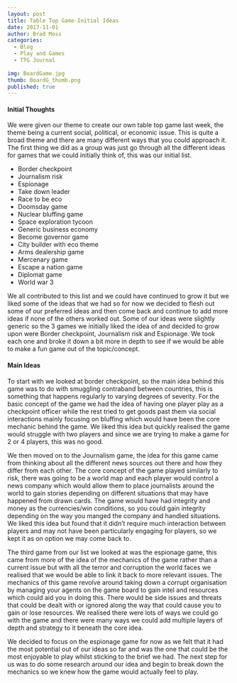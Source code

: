 ```yaml
---
layout: post
title: Table Top Game-Initial Ideas
date: 2017-11-01
author: Brad Moss
categories:
  - Blog
  - Play and Games
  - TTG Journal
  
img: BoardGame.jpg
thumb: BoardG_thumb.png
published: true
---
```


#### Initial Thoughts

We were given our theme to create our own table top game last week, the theme being a current social, political, or economic issue. This is quite a broad theme and there are many different ways that you could approach it. The first thing we did as a group was just go through all the different ideas for games that we could initially think of, this was our initial list.

<!--more-->

- Border checkpoint		  	      
- Journalism risk			        
- Espionage				              
- Take down leader			       
- Race to be eco 			          
- Doomsday game 			         
- Nuclear bluffing game 		  	
- Space exploration tycoon	
- Generic business economy 
- Become governor game 
- City builder with eco theme
- Arms dealership game 
- Mercenary game 
- Escape a nation game 
- Diplomat game 
- World war 3 
 
We all contributed to this list and we could have continued to grow it but we liked some of the ideas that we had so for now we decided to flesh out some of our preferred ideas and then come back and continue to add more ideas if none of the others worked out. Some of our ideas were slightly generic so the 3 games we initially liked the idea of and decided to grow upon were Border checkpoint, Journalism risk and Espionage. We took each one and broke it down a bit more in depth to see if we would be able to make a fun game out of the topic/concept. 

#### Main Ideas

To start with we looked at border checkpoint, so the main idea behind this game was to do with smuggling contraband between countries, this is something that happens regularly to varying degrees of severity. For the basic concept of the game we had the idea of having one player play as a checkpoint officer while the rest tried to get goods past them via social interactions mainly focusing on bluffing which would have been the core mechanic behind the game. We liked this idea but quickly realised the game would struggle with two players and since we are trying to make a game for 2 or 4 players, this was no good.

We then moved on to the Journalism game, the idea for this game came from thinking about all the different news sources out there and how they differ from each other. The core concept of the game played similarly to risk, there was going to be a world map and each player would control a news company which would allow them to place journalists around the world to gain stories depending on different situations that may have happened from drawn cards. The game would have had integrity and money as the currencies/win conditions, so you could gain integrity depending on the way you manged the company and handled situations. We liked this idea but found that it didn’t require much interaction between players and may not have been particularly engaging for players, so we kept it as on option we may come back to.

The third game from our list we looked at was the espionage game, this came from more of the idea of the mechanics of the game rather than a current issue but with all the terror and corruption the world faces we realised that we would be able to link it back to more relevant issues. The mechanics of this game revolve around taking down a corrupt organisation by managing your agents on the game board to gain intel and resources which could aid you in doing this. There would be side issues and threats that could be dealt with or ignored along the way that could cause you to gain or lose resources. We realised there were lots of ways we could go with the game and there were many ways we could add multiple layers of depth and strategy to it beneath the core idea.

We decided to focus on the espionage game for now as we felt that it had the most potential out of our ideas so far and was the one that could be the most enjoyable to play whilst sticking to the brief we had. The next step for us was to do some research around our idea and begin to break down the mechanics so we knew how the game would actually feel to play. 
